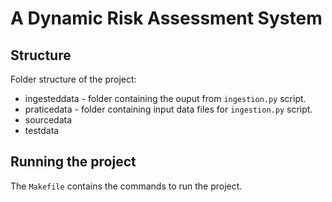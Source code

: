 # A Dynamic Risk Assessment System

## Structure

Folder structure of the project:

* ingesteddata - folder containing the ouput from `ingestion.py` script.
* praticedata - folder containing input data files for `ingestion.py` script.
* sourcedata
* testdata

## Running the project

The `Makefile` contains the commands to run the project.

